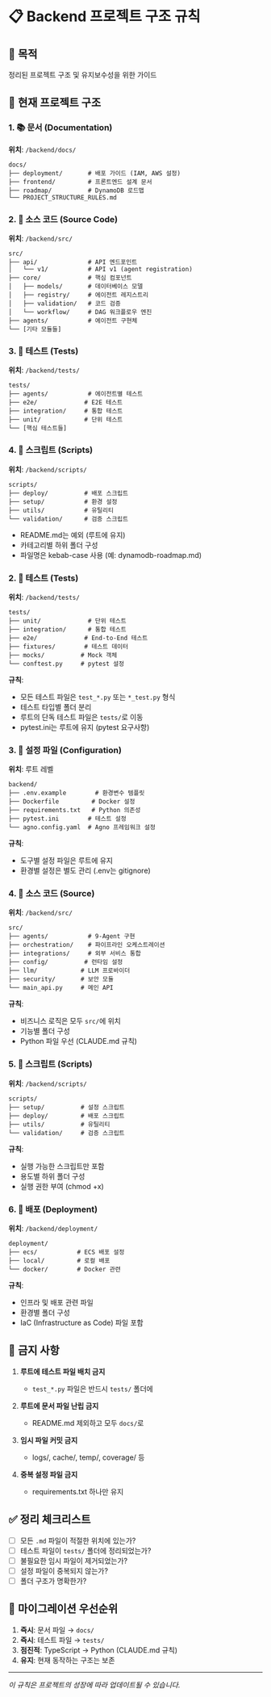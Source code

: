 # 📋 Backend 프로젝트 구조 규칙

## 🎯 목적
정리된 프로젝트 구조 및 유지보수성을 위한 가이드

## 📁 현재 프로젝트 구조

### 1. 📚 문서 (Documentation)
**위치**: `/backend/docs/`
```
docs/
├── deployment/       # 배포 가이드 (IAM, AWS 설정)
├── frontend/         # 프론트엔드 설계 문서
├── roadmap/          # DynamoDB 로드맵
└── PROJECT_STRUCTURE_RULES.md
```

### 2. 🔧 소스 코드 (Source Code)
**위치**: `/backend/src/`
```
src/
├── api/              # API 엔드포인트
│   └── v1/           # API v1 (agent registration)
├── core/             # 핵심 컴포넌트
│   ├── models/       # 데이터베이스 모델
│   ├── registry/     # 에이전트 레지스트리
│   ├── validation/   # 코드 검증
│   └── workflow/     # DAG 워크플로우 엔진
├── agents/           # 에이전트 구현체
└── [기타 모듈들]
```

### 3. 🧪 테스트 (Tests)
**위치**: `/backend/tests/`
```
tests/
├── agents/           # 에이전트별 테스트
├── e2e/             # E2E 테스트
├── integration/     # 통합 테스트
├── unit/            # 단위 테스트
└── [핵심 테스트들]
```

### 4. 🚀 스크립트 (Scripts)
**위치**: `/backend/scripts/`
```
scripts/
├── deploy/          # 배포 스크립트
├── setup/           # 환경 설정
├── utils/           # 유틸리티
└── validation/      # 검증 스크립트
```
- README.md는 예외 (루트에 유지)
- 카테고리별 하위 폴더 구성
- 파일명은 kebab-case 사용 (예: dynamodb-roadmap.md)

### 2. 🧪 테스트 (Tests)
**위치**: `/backend/tests/`
```
tests/
├── unit/             # 단위 테스트
├── integration/      # 통합 테스트
├── e2e/             # End-to-End 테스트
├── fixtures/        # 테스트 데이터
├── mocks/          # Mock 객체
└── conftest.py     # pytest 설정
```

**규칙**:
- 모든 테스트 파일은 `test_*.py` 또는 `*_test.py` 형식
- 테스트 타입별 폴더 분리
- 루트의 단독 테스트 파일은 `tests/`로 이동
- pytest.ini는 루트에 유지 (pytest 요구사항)

### 3. 🔧 설정 파일 (Configuration)
**위치**: 루트 레벨
```
backend/
├── .env.example        # 환경변수 템플릿
├── Dockerfile         # Docker 설정
├── requirements.txt   # Python 의존성
├── pytest.ini        # 테스트 설정
└── agno.config.yaml  # Agno 프레임워크 설정
```

**규칙**:
- 도구별 설정 파일은 루트에 유지
- 환경별 설정은 별도 관리 (.env는 gitignore)

### 4. 🚀 소스 코드 (Source)
**위치**: `/backend/src/`
```
src/
├── agents/           # 9-Agent 구현
├── orchestration/    # 파이프라인 오케스트레이션
├── integrations/     # 외부 서비스 통합
├── config/          # 런타임 설정
├── llm/            # LLM 프로바이더
├── security/       # 보안 모듈
└── main_api.py     # 메인 API
```

**규칙**:
- 비즈니스 로직은 모두 `src/`에 위치
- 기능별 폴더 구성
- Python 파일 우선 (CLAUDE.md 규칙)

### 5. 🔨 스크립트 (Scripts)
**위치**: `/backend/scripts/`
```
scripts/
├── setup/          # 설정 스크립트
├── deploy/         # 배포 스크립트
├── utils/          # 유틸리티
└── validation/     # 검증 스크립트
```

**규칙**:
- 실행 가능한 스크립트만 포함
- 용도별 하위 폴더 구성
- 실행 권한 부여 (chmod +x)

### 6. 🚢 배포 (Deployment)
**위치**: `/backend/deployment/`
```
deployment/
├── ecs/           # ECS 배포 설정
├── local/         # 로컬 배포
└── docker/        # Docker 관련
```

**규칙**:
- 인프라 및 배포 관련 파일
- 환경별 폴더 구성
- IaC (Infrastructure as Code) 파일 포함

## 🚫 금지 사항

1. **루트에 테스트 파일 배치 금지**
   - `test_*.py` 파일은 반드시 `tests/` 폴더에

2. **루트에 문서 파일 난립 금지**
   - README.md 제외하고 모두 `docs/`로

3. **임시 파일 커밋 금지**
   - logs/, cache/, temp/, coverage/ 등

4. **중복 설정 파일 금지**
   - requirements.txt 하나만 유지

## ✅ 정리 체크리스트

- [ ] 모든 `.md` 파일이 적절한 위치에 있는가?
- [ ] 테스트 파일이 `tests/` 폴더에 정리되었는가?
- [ ] 불필요한 임시 파일이 제거되었는가?
- [ ] 설정 파일이 중복되지 않는가?
- [ ] 폴더 구조가 명확한가?

## 🔄 마이그레이션 우선순위

1. **즉시**: 문서 파일 → `docs/`
2. **즉시**: 테스트 파일 → `tests/`
3. **점진적**: TypeScript → Python (CLAUDE.md 규칙)
4. **유지**: 현재 동작하는 구조는 보존

---
*이 규칙은 프로젝트의 성장에 따라 업데이트될 수 있습니다.*
